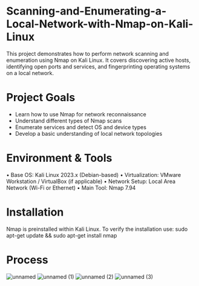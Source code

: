 # Scanning-and-Enumerating-a-Local-Network-with-Nmap-on-Kali-Linux

This project demonstrates how to perform network scanning and enumeration using Nmap on Kali Linux. It covers discovering active hosts, identifying open ports and services, and fingerprinting operating systems on a local network.

# Project Goals

- Learn how to use Nmap for network reconnaissance
- Understand different types of Nmap scans
- Enumerate services and detect OS and device types
- Develop a basic understanding of local network topologies

# Environment & Tools
• Base OS: Kali Linux 2023.x (Debian-based)
• Virtualization: VMware Workstation / VirtualBox (if applicable)
• Network Setup: Local Area Network (Wi-Fi or Ethernet)
• Main Tool: Nmap 7.94

# Installation

Nmap is preinstalled within Kali Linux. To verify the installation use: 
sudo apt-get update && sudo apt-get install nmap

# Process
![unnamed](https://github.com/user-attachments/assets/5b8467c5-40d4-460d-bca6-764ee03c6a7b)
![unnamed (1)](https://github.com/user-attachments/assets/7725d338-1043-4970-8782-f8c71d5948a1)
![unnamed (2)](https://github.com/user-attachments/assets/b31f9870-9084-4010-b850-989b73f00841)
![unnamed (3)](https://github.com/user-attachments/assets/2a713466-09be-4c0b-bec4-eb1a1edb1ac5)
